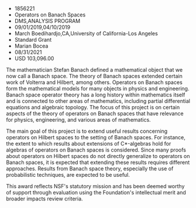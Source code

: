 
* 1856221
* Operators on Banach Spaces
* DMS,ANALYSIS PROGRAM
* 09/01/2019,04/10/2019
* March Boedihardjo,CA,University of California-Los Angeles
* Standard Grant
* Marian Bocea
* 08/31/2021
* USD 103,096.00

The mathematician Stefan Banach defined a mathematical object that we now call a
Banach space. The theory of Banach spaces extended certain work of Volterra and
Hilbert, among others. Operators on Banach spaces form the mathematical models
for many objects in physics and engineering. Banach space operator theory has a
long history within mathematics itself and is connected to other areas of
mathematics, including partial differential equations and algebraic topology.
The focus of this project is on certain aspects of the theory of operators on
Banach spaces that have relevance for physics, engineering, and various areas of
mathematics.

The main goal of this project is to extend useful results concerning operators
on Hilbert spaces to the setting of Banach spaces. For instance, the extent to
which results about extensions of C*-algebras hold for algebras of operators on
Banach spaces is considered. Since many proofs about operators on Hilbert spaces
do not directly generalize to operators on Banach spaces, it is expected that
extending these results requires different approaches. Results from Banach space
theory, especially the use of probabilistic techniques, are expected to be
useful.

This award reflects NSF's statutory mission and has been deemed worthy of
support through evaluation using the Foundation's intellectual merit and broader
impacts review criteria.
